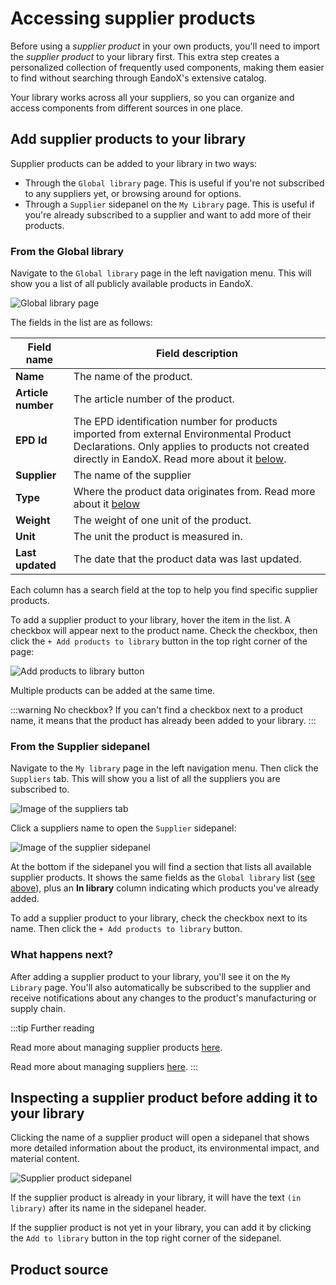 # Accessing supplier products

Before using a _supplier product_ in your own products, you'll need to import the _supplier product_ to your library first. This extra step creates a personalized collection of frequently used components, making them easier to find without searching through EandoX's extensive catalog.

Your library works across all your suppliers, so you can organize and access components from different sources in one place.

## Add supplier products to your library

Supplier products can be added to your library in two ways:

- Through the `Global library` page. This is useful if you're not subscribed to any suppliers yet, or browsing around for options.
- Through a `Supplier` sidepanel on the `My Library` page. This is useful if you're already subscribed to a supplier and want to add more of their products.

### From the Global library

Navigate to the `Global library` page in the left navigation menu. This will show you a list of all publicly available products in EandoX.

![Global library page](/images/library/global-library.jpg)

<div id="supplier-product-table">
The fields in the list are as follows:

| Field name         | Field description                                                                                                                                                                                           |
| ------------------ | ----------------------------------------------------------------------------------------------------------------------------------------------------------------------------------------------------------- |
| **Name**           | The name of the product.                                                                                                                                                                                    |
| **Article number** | The article number of the product.                                                                                                                                                                          |
| **EPD Id**         | The EPD identification number for products imported from external Environmental Product Declarations. Only applies to products not created directly in EandoX. Read more about it [below](#product-source). |
| **Supplier**       | The name of the supplier                                                                                                                                                                                    |
| **Type**           | Where the product data originates from. Read more about it [below](#product-source)                                                                                                                         |
| **Weight**         | The weight of one unit of the product.                                                                                                                                                                      |
| **Unit**           | The unit the product is measured in.                                                                                                                                                                        |
| **Last updated**   | The date that the product data was last updated.                                                                                                                                                            |

</div>

Each column has a search field at the top to help you find specific supplier products.

To add a supplier product to your library, hover the item in the list. A checkbox will appear next to the product name. Check the checkbox, then click the `+ Add products to library` button in the top right corner of the page:

![Add products to library button](/images/library/selected-global-product.jpg)

Multiple products can be added at the same time.

:::warning No checkbox?
If you can't find a checkbox next to a product name, it means that the product has already been added to your library.
:::

### From the Supplier sidepanel

Navigate to the `My library` page in the left navigation menu. Then click the `Suppliers` tab. This will show you a list of all the suppliers you are subscribed to.

![Image of the suppliers tab](/images/library/suppliers-tab.jpg)

Click a suppliers name to open the `Supplier` sidepanel:

![Image of the supplier sidepanel](/images/library/supplier-sidepanel.jpg)

At the bottom if the sidepanel you will find a section that lists all available supplier products. It shows the same fields as the `Global library` list ([see above](#supplier-product-table)), plus an **In library** column indicating which products you've already added.

To add a supplier product to your library, check the checkbox next to its name. Then click the `+ Add products to library` button.

### What happens next?

After adding a supplier product to your library, you'll see it on the `My Library` page. You'll also automatically be subscribed to the supplier and receive notifications about any changes to the product's manufacturing or supply chain.

:::tip Further reading

Read more about managing supplier products [here](/documentation/library/managing-supplier-products).

Read more about managing suppliers [here](/documentation/library/managing-suppliers).
:::

## Inspecting a supplier product before adding it to your library

Clicking the name of a supplier product will open a sidepanel that shows more detailed information about the product, its environmental impact, and material content.

![Supplier product sidepanel](/images/library/supplier-product-sidepanel.jpg)

If the supplier product is already in your library, it will have the text `(in library)` after its name in the sidepanel header.

If the supplier product is not yet in your library, you can add it by clicking the `Add to library` button in the top right corner of the sidepanel.

## Product source

<!--@include: ../__partials/supplier-product-source.md -->
